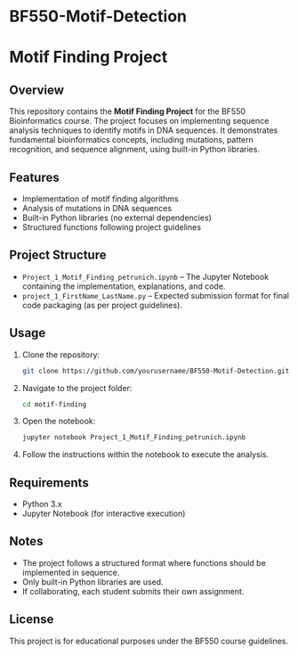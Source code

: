 # BF550-Motif-Detection
 
# Motif Finding Project

## Overview
This repository contains the **Motif Finding Project** for the BF550 Bioinformatics course. The project focuses on implementing sequence analysis techniques to identify motifs in DNA sequences. It demonstrates fundamental bioinformatics concepts, including mutations, pattern recognition, and sequence alignment, using built-in Python libraries.

## Features
- Implementation of motif finding algorithms
- Analysis of mutations in DNA sequences
- Built-in Python libraries (no external dependencies)
- Structured functions following project guidelines

## Project Structure
- `Project_1_Motif_Finding_petrunich.ipynb` – The Jupyter Notebook containing the implementation, explanations, and code.
- `project_1_FirstName_LastName.py` – Expected submission format for final code packaging (as per project guidelines).

## Usage
1. Clone the repository:
   ```sh
   git clone https://github.com/yourusername/BF550-Motif-Detection.git
   ```
2. Navigate to the project folder:
   ```sh
   cd motif-finding
   ```
3. Open the notebook:
   ```sh
   jupyter notebook Project_1_Motif_Finding_petrunich.ipynb
   ```
4. Follow the instructions within the notebook to execute the analysis.

## Requirements
- Python 3.x
- Jupyter Notebook (for interactive execution)

## Notes
- The project follows a structured format where functions should be implemented in sequence.
- Only built-in Python libraries are used.
- If collaborating, each student submits their own assignment.

## License
This project is for educational purposes under the BF550 course guidelines.

